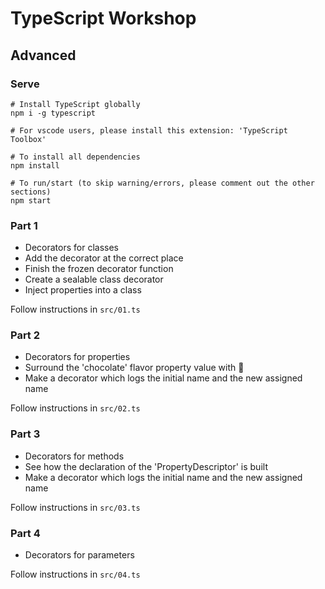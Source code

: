 # TypeScript Workshop

## Advanced

### Serve

```shell
# Install TypeScript globally
npm i -g typescript

# For vscode users, please install this extension: 'TypeScript Toolbox'

# To install all dependencies
npm install

# To run/start (to skip warning/errors, please comment out the other sections)
npm start

```
<!-- TODO: SOLUTIONS IN BRANCH STOPPEN VAN ADVANCED EN BEGINNER -->
<!-- TODO: ALLES TESTEN EN NALOPEN -->

### Part 1 
* Decorators for classes
* Add the decorator at the correct place
* Finish the frozen decorator function
* Create a sealable class decorator
* Inject properties into a class

Follow instructions in `src/01.ts`

### Part 2 
* Decorators for properties
* Surround the 'chocolate' flavor property value with 🍦
* Make a decorator which logs the initial name and the new assigned name

Follow instructions in `src/02.ts`

### Part 3
* Decorators for methods
* See how the declaration of the 'PropertyDescriptor' is built
* Make a decorator which logs the initial name and the new assigned name

Follow instructions in `src/03.ts`

### Part 4
* Decorators for parameters

Follow instructions in `src/04.ts`

